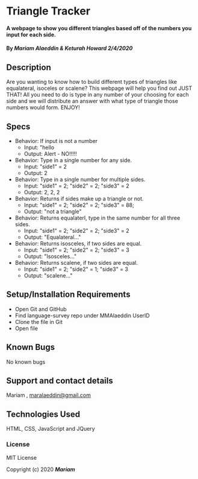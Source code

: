 # Triangle Tracker 

#### A webpage to show you different triangles based off of the numbers you input for each side. 

#### By _**Mariam Alaeddin & Keturah Howard 2/4/2020**_

## Description

Are you wanting to know how to build different types of triangles like equalateral, isoceles or scalene?  This webpage will help you find out JUST THAT!  All you need to do is type in any number of your choosing for each side and we will distribute an answer with what type of triangle those numbers would form. ENJOY! 

## Specs 


* Behavior: If input is not a number
    * Input: "hello
    * Output: Alert - NO!!!!!
* Behavior: Type in a single number for any side.
    * Input: "side1" = 2
    * Output: 2
* Behavior: Type in a single number for multiple sides.
    * Input: "side1" = 2; "side2" = 2; "side3" = 2
    * Output: 2, 2, 2
* Behavior: Returns if sides make up a triangle or not.
    * Input: "side1" = 2; "side2" = 2; "side3" = 88;
    * Output: "not a triangle"
* Behavior: Returns equalaterl, type in the same number for all three sides.
    * Input: "side1" = 2; "side2" = 2; "side3" = 2
    * Output: "Equalateral..."
* Behavior: Returns isosceles, if two sides are equal.
    * Input: "side1" = 2; "side2" = 2; "side3" = 3
    * Output: "Isosceles..."
* Behavior: Returns scalene, if two sides are equal.
    * Input: "side1" = 2; "side2" = 1; "side3" = 3
    * Output: "scalene..."



## Setup/Installation Requirements

* Open Git and GitHub
* Find language-survey repo under MMAlaeddin UserID
* Clone the file in Git
* Open file


## Known Bugs

No known bugs

## Support and contact details

Mariam , maralaeddin@gmail.com

## Technologies Used

HTML, CSS, JavaScript and JQuery

### License

MIT License

Copyright (c) 2020 **_Mariam_**